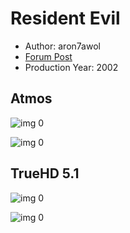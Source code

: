 # Resident Evil

* Author: aron7awol
* [Forum Post](https://www.avsforum.com/threads/bass-eq-for-filtered-movies.2995212/post-58322072)
* Production Year: 2002

## Atmos

![img 0](https://i.imgur.com/YANz8xt.jpg)

![img 0](https://i.imgur.com/LlwzEfA.png)

## TrueHD 5.1

![img 0](https://i.imgur.com/H5k9qoh.jpg)

![img 0](https://i.imgur.com/8WMsJBQ.jpg)

